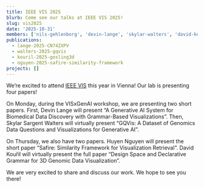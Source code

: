 ```yaml
---
title: IEEE VIS 2025
blurb: Come see our talks at IEEE VIS 2025!
slug: vis2025
date: '2025-10-31'
members: ['nils-gehlenborg', 'devin-lange', 'skylar-walters', 'david-kouril','huyen-nguyen', 'sehi-lyi', 'thomas-smits', 'arthea-valderrama', 'trevor-manz', 'austen-money', 'priya-misner']
publications:
  - lange-2025-CN74ZXPV
  - walters-2025-gqvis
  - kouril-2025-gosling3d
  - nguyen-2025-safire-similarity-framework
projects: []
---
```


We’re excited to attend [IEEE VIS](https://ieeevis.org/year/2025/welcome) this year in Vienna! Our lab is presenting four papers!

On Monday, during the VISxGenAI workshop, we are presenting two short papers. First, Devin Lange will present “A Generative AI System for Biomedical Data Discovery with Grammar-Based Visualizations”. Then, Skylar Sargent Walters will virtually present “GQVis: A Dataset of Genomics Data Questions and Visualizations for Generative AI”. 

On Thursday, we also have two papers. Huyen Nguyen will present the short paper “Safire: Similarity Framework for Visualization Retrieval”. David Kouřil will virtually present the full paper “Design Space and Declarative Grammar for 3D Genomic Data Visualization”.

We are very excited to share and discuss our work. We hope to see you there!
